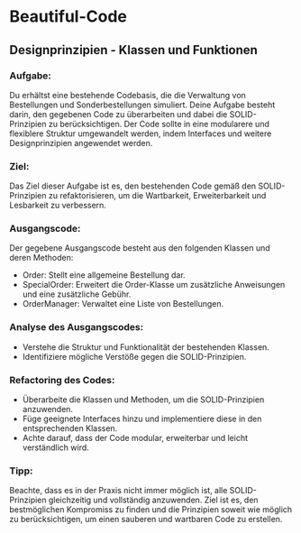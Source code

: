 # Beautiful-Code

## Designprinzipien - Klassen und Funktionen

### Aufgabe:
Du erhältst eine bestehende Codebasis, die die Verwaltung von Bestellungen und Sonderbestellungen simuliert. Deine Aufgabe besteht darin, den gegebenen Code zu überarbeiten und dabei die SOLID-Prinzipien zu berücksichtigen. Der Code sollte in eine modularere und flexiblere Struktur umgewandelt werden, indem Interfaces und weitere Designprinzipien angewendet werden.

### Ziel:
Das Ziel dieser Aufgabe ist es, den bestehenden Code gemäß den SOLID-Prinzipien zu refaktorisieren, um die Wartbarkeit, Erweiterbarkeit und Lesbarkeit zu verbessern.

### Ausgangscode:
Der gegebene Ausgangscode besteht aus den folgenden Klassen und deren Methoden:
- Order: Stellt eine allgemeine Bestellung dar.
- SpecialOrder: Erweitert die Order-Klasse um zusätzliche Anweisungen und eine zusätzliche Gebühr.
- OrderManager: Verwaltet eine Liste von Bestellungen.

### Analyse des Ausgangscodes:
- Verstehe die Struktur und Funktionalität der bestehenden Klassen.
- Identifiziere mögliche Verstöße gegen die SOLID-Prinzipien.

### Refactoring des Codes:
- Überarbeite die Klassen und Methoden, um die SOLID-Prinzipien anzuwenden.
- Füge geeignete Interfaces hinzu und implementiere diese in den entsprechenden Klassen.
- Achte darauf, dass der Code modular, erweiterbar und leicht verständlich wird.

### Tipp:
Beachte, dass es in der Praxis nicht immer möglich ist, alle SOLID-Prinzipien gleichzeitig und vollständig anzuwenden. Ziel ist es, den bestmöglichen Kompromiss zu finden und die Prinzipien soweit wie möglich zu berücksichtigen, um einen sauberen und wartbaren Code zu erstellen.
